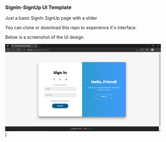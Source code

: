 ### SignIn-SignUp UI Template

Just a basic SignIn SignUp page with a slider

You can clone or download this repo to experience it's interface.

Below is a screenshot of the  UI design.

![post](https://github.com/JaySwithin/SignIn-SignUp-UI/blob/master/screenshots/Screenshot%20(54).png))